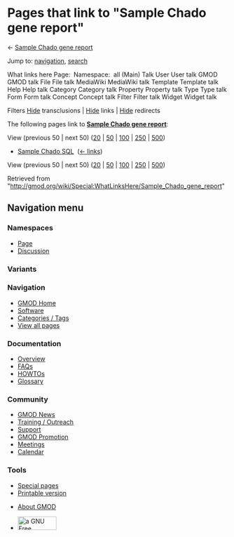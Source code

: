 <div id="mw-page-base" class="noprint">

</div>

<div id="mw-head-base" class="noprint">

</div>

<div id="content" class="mw-body" role="main">

<span id="top"></span>

<div id="mw-js-message" style="display:none;">

</div>



# <span dir="auto">Pages that link to "Sample Chado gene report"</span>

<div id="bodyContent">

<div id="contentSub">

← [Sample Chado gene
report](/wiki/Sample_Chado_gene_report "Sample Chado gene report")

</div>

<div id="jump-to-nav" class="mw-jump">

Jump to: [navigation](#mw-navigation), [search](#p-search)

</div>

<div id="mw-content-text">

What links here Page:  Namespace:  all (Main) Talk User User talk GMOD
GMOD talk File File talk MediaWiki MediaWiki talk Template Template talk
Help Help talk Category Category talk Property Property talk Type Type
talk Form Form talk Concept Concept talk Filter Filter talk Widget
Widget talk

Filters
[Hide](/mediawiki/index.php?title=Special:WhatLinksHere/Sample_Chado_gene_report&hidetrans=1 "Special:WhatLinksHere/Sample Chado gene report")
transclusions \|
[Hide](/mediawiki/index.php?title=Special:WhatLinksHere/Sample_Chado_gene_report&hidelinks=1 "Special:WhatLinksHere/Sample Chado gene report")
links \|
[Hide](/mediawiki/index.php?title=Special:WhatLinksHere/Sample_Chado_gene_report&hideredirs=1 "Special:WhatLinksHere/Sample Chado gene report")
redirects

The following pages link to **[Sample Chado gene
report](/wiki/Sample_Chado_gene_report "Sample Chado gene report")**:

View (previous 50 \| next 50)
([20](/mediawiki/index.php?title=Special:WhatLinksHere/Sample_Chado_gene_report&limit=20 "Special:WhatLinksHere/Sample Chado gene report")
\|
[50](/mediawiki/index.php?title=Special:WhatLinksHere/Sample_Chado_gene_report&limit=50 "Special:WhatLinksHere/Sample Chado gene report")
\|
[100](/mediawiki/index.php?title=Special:WhatLinksHere/Sample_Chado_gene_report&limit=100 "Special:WhatLinksHere/Sample Chado gene report")
\|
[250](/mediawiki/index.php?title=Special:WhatLinksHere/Sample_Chado_gene_report&limit=250 "Special:WhatLinksHere/Sample Chado gene report")
\|
[500](/mediawiki/index.php?title=Special:WhatLinksHere/Sample_Chado_gene_report&limit=500 "Special:WhatLinksHere/Sample Chado gene report"))

- [Sample Chado SQL](/wiki/Sample_Chado_SQL "Sample Chado SQL") ‎
  <span class="mw-whatlinkshere-tools">([←
  links](/mediawiki/index.php?title=Special:WhatLinksHere&target=Sample+Chado+SQL "Special:WhatLinksHere"))</span>

View (previous 50 \| next 50)
([20](/mediawiki/index.php?title=Special:WhatLinksHere/Sample_Chado_gene_report&limit=20 "Special:WhatLinksHere/Sample Chado gene report")
\|
[50](/mediawiki/index.php?title=Special:WhatLinksHere/Sample_Chado_gene_report&limit=50 "Special:WhatLinksHere/Sample Chado gene report")
\|
[100](/mediawiki/index.php?title=Special:WhatLinksHere/Sample_Chado_gene_report&limit=100 "Special:WhatLinksHere/Sample Chado gene report")
\|
[250](/mediawiki/index.php?title=Special:WhatLinksHere/Sample_Chado_gene_report&limit=250 "Special:WhatLinksHere/Sample Chado gene report")
\|
[500](/mediawiki/index.php?title=Special:WhatLinksHere/Sample_Chado_gene_report&limit=500 "Special:WhatLinksHere/Sample Chado gene report"))

</div>

<div class="printfooter">

Retrieved from
"<http://gmod.org/wiki/Special:WhatLinksHere/Sample_Chado_gene_report>"

</div>

<div id="catlinks" class="catlinks catlinks-allhidden">

</div>

<div class="visualClear">

</div>

</div>

</div>

<div id="mw-navigation">

## Navigation menu

<div id="mw-head">



<div id="left-navigation">

<div id="p-namespaces" class="vectorTabs" role="navigation"
aria-labelledby="p-namespaces-label">

### Namespaces

- <span id="ca-nstab-main"><a href="/wiki/Sample_Chado_gene_report" accesskey="c"
  title="View the content page [c]">Page</a></span>
- <span id="ca-talk"><a
  href="/mediawiki/index.php?title=Talk:Sample_Chado_gene_report&amp;action=edit&amp;redlink=1"
  accesskey="t"
  title="Discussion about the content page [t]">Discussion</a></span>

</div>

<div id="p-variants" class="vectorMenu emptyPortlet" role="navigation"
aria-labelledby="p-variants-label">

### 

### Variants[](#)

<div class="menu">

</div>

</div>

</div>

<div id="right-navigation">





</div>



</div>

</div>

</div>

<div id="mw-panel">

<div id="p-logo" role="banner">

<a href="/wiki/Main_Page"
style="background-image: url(http://gmod.org/images/GMOD-cogs.png);"
title="Visit the main page"></a>

</div>

<div id="p-Navigation" class="portal" role="navigation"
aria-labelledby="p-Navigation-label">

### Navigation

<div class="body">

- <span id="n-GMOD-Home">[GMOD Home](/wiki/Main_Page)</span>
- <span id="n-Software">[Software](/wiki/GMOD_Components)</span>
- <span id="n-Categories-.2F-Tags">[Categories /
  Tags](/wiki/Categories)</span>
- <span id="n-View-all-pages">[View all
  pages](/wiki/Special:AllPages)</span>

</div>

</div>

<div id="p-Documentation" class="portal" role="navigation"
aria-labelledby="p-Documentation-label">

### Documentation

<div class="body">

- <span id="n-Overview">[Overview](/wiki/Overview)</span>
- <span id="n-FAQs">[FAQs](/wiki/Category:FAQ)</span>
- <span id="n-HOWTOs">[HOWTOs](/wiki/Category:HOWTO)</span>
- <span id="n-Glossary">[Glossary](/wiki/Glossary)</span>

</div>

</div>

<div id="p-Community" class="portal" role="navigation"
aria-labelledby="p-Community-label">

### Community

<div class="body">

- <span id="n-GMOD-News">[GMOD News](/wiki/GMOD_News)</span>
- <span id="n-Training-.2F-Outreach">[Training /
  Outreach](/wiki/Training_and_Outreach)</span>
- <span id="n-Support">[Support](/wiki/Support)</span>
- <span id="n-GMOD-Promotion">[GMOD
  Promotion](/wiki/GMOD_Promotion)</span>
- <span id="n-Meetings">[Meetings](/wiki/Meetings)</span>
- <span id="n-Calendar">[Calendar](/wiki/Calendar)</span>

</div>

</div>

<div id="p-tb" class="portal" role="navigation"
aria-labelledby="p-tb-label">

### Tools

<div class="body">

- <span id="t-specialpages"><a href="/wiki/Special:SpecialPages" accesskey="q"
  title="A list of all special pages [q]">Special pages</a></span>
- <span id="t-print"><a
  href="/mediawiki/index.php?title=Special:WhatLinksHere/Sample_Chado_gene_report&amp;printable=yes"
  rel="alternate" accesskey="p"
  title="Printable version of this page [p]">Printable version</a></span>

</div>

</div>

</div>

</div>

<div id="footer" role="contentinfo">

- <span id="footer-places-about">[About
  GMOD](/wiki/GMOD:About "GMOD:About")</span>

<!-- -->

- <span id="footer-copyrightico">[<img src="http://www.gnu.org/graphics/gfdl-logo-small.png" width="88"
  height="31" alt="a GNU Free Documentation License" />](http://www.gnu.org/licenses/fdl-1.3.html)</span>


<div style="clear:both">

</div>

</div>
